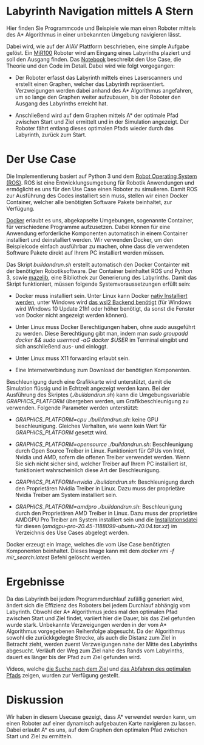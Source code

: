 # Labyrinth Navigation mittels A Stern

Hier finden Sie Programmcode und Beispiele wie man einen Roboter mittels des A* Algorithmus in einer unbekannten Umgebung navigieren lässt.

Dabei wird, wie auf der AIAV Plattform beschrieben, eine simple Aufgabe gelöst. Ein [MiR100](https://github.com/dfki-ric/mir_robot) Roboter wird am Eingang eines Labyrinths plaziert und soll den Ausgang finden. Das [Notebook](./Notebook.ipynb) beschreibt den Use Case, die Theorie und den Code im Detail. Dabei wird wie folgt vorgegangen:

- Der Roboter erfasst das Labyrinth mittels eines Laserscanners und erstellt einen Graphen, welcher das Labyrinth repräsentiert. Verzweigungen werden dabei anhand des A* Algorithmus angefahren, um so lange den Graphen weiter aufzubauen, bis der Roboter den Ausgang des Labyrinths erreicht hat.

- Anschließend wird auf dem Graphen mittels A* der optimale Pfad zwischen Start und Ziel ermittelt und in der Simulation angezeigt. Der Roboter fährt entlang dieses optimalen Pfads wieder durch das Labyrinth, zurück zum Start.


# Der Use Case

Die Implementierung basiert auf Python 3 und dem [Robot Operating System (ROS)](https://www.ros.org/). ROS ist eine Entwicklungsumgebung für Robotik Anwendungen und ermöglicht es uns für den Use Case einen Roboter zu simulieren. Damit ROS zur Ausführung des Codes installiert sein muss, stellen wir einen Docker Container, welcher alle benötigten Software Pakete beinhaltet, zur Verfügung.

[Docker](https://www.docker.com/) erlaubt es uns, abgekapselte Umgebungen, sogenannte Container, für verschiedene Programme aufzusetzen. Dabei können für eine Anwendung erforderliche Komponenten automatisch in einem Container installiert und deinstalliert werden. Wir verwenden Docker, um den Beispielcode einfach ausführbar zu machen, ohne dass die verwendeten Software Pakete direkt auf Ihrem PC installiert werden müssen.

Das Skript _buildandrun.sh_ erstellt automatisch den Docker Containter mit der benötigten Robotiksoftware. Der Container beinhaltet ROS und Python 3, sowie [mazelib](https://github.com/john-science/mazelib), eine Bibliothek zur Generierung des Labyrinths. Damit das Skript funktioniert, müssen folgende Systemvoraussetzungen erfüllt sein:

- Docker muss installiert sein. Unter Linux kann Docker [nativ Installiert werden](https://docs.docker.com/engine/install/ubuntu/), unter Windows wird [das wsl2 Backend benötigt](https://docs.docker.com/desktop/windows/install/) (für Windows wird Windows 10 Update 21h1 oder höher benötigt, da sonst die Fenster von Docker nicht angezeigt werden können).

- Unter Linux muss Docker Berechtigungen haben, ohne _sudo_ ausgeführt zu werden. Diese Berechtigung gibt man, indem man _sudo groupadd docker && sudo usermod -aG docker $USER_ im Terminal eingibt und sich anschließend aus- und einloggt.

- Unter Linux muss X11 forwarding erlaubt sein.

- Eine Internetverbindung zum Download der benötigten Komponenten.

Beschleunigung durch eine Grafikkarte wird unterstützt, damit die Simulation flüssig und in Echtzeit angezeigt werden kann. Bei der Ausführung des Skriptes (_./buildandrun.sh_) kann die Umgebungsvariable *GRAPHICS_PLATFORM* übergeben werden, um Grafikbeschleunigung zu verwenden. Folgende Parameter werden unterstützt:

- *GRAPHICS_PLATFORM=cpu ./buildandrun.sh*: keine GPU beschleunigung. Gleiches Verhalten, wie wenn kein Wert für *GRAPHICS_PLATFORM* gesetzt wird.

- *GRAPHICS_PLATFORM=opensource ./buildandrun.sh*: Beschleunigung durch Open Source Treiber in Linux. Funktioniert für GPUs von Intel, Nvidia und AMD, sofern die offenen Treiber verwendet werden. Wenn Sie sich nicht sicher sind, welcher Treiber auf Ihrem PC installiert ist, funktioniert wahrscheinlich diese Art der Beschleunigung.

- *GRAPHICS_PLATFORM=nvidia ./buildandrun.sh*: Beschleunigung durch den Proprietären Nvidia Treiber in Linux. Dazu muss der proprietäre Nvidia Treiber am System installiert sein.

- *GRAPHICS_PLATFORM=amdpro ./buildandrun.sh*: Beschleunigung durch den Proprietären AMD Treiber in Linux. Dazu muss der proprietäre AMDGPU Pro Treiber am System installiert sein und die [Installationsdatei](https://www.amd.com/en/support/kb/release-notes/rn-amdgpu-unified-linux-20-45) für diesen (*amdgpu-pro-20.45-1188099-ubuntu-20.04.tar.xz*) im Verzeichnis des Use Cases abgelegt werden.

Docker erzeugt ein Image, welches die vom Use Case benötigten Komponenten beinhaltet. Dieses Image kann mit dem *docker rmi -f mir_search:latest* Befehl gelöscht werden.


# Ergebnisse

Da das Labyrinth bei jedem Programmdurchlauf zufällig generiert wird, ändert sich die Effizienz des Roboters bei jedem Durchlauf abhängig vom Labyrinth. Obwohl der A* Algorithmus jedes mal den optimalen Pfad zwischen Start und Ziel findet, variiert hier die Dauer, bis das Ziel gefunden wurde stark. Unbekannte Verzweigungen werden in der vom A* Algorithmus vorgegebenen Reihenfolge abgesucht. Da der Algorithmus sowohl die zurückkgelegte Strecke, als auch die Distanz zum Ziel in Betracht zieht, werden zuerst Verzweigungen nahe der Mitte des Labyrinths abgesucht. Verläuft der Weg zum Ziel nahe des Rands vom Labyrinths, dauert es länger bis der Pfad zum Ziel gefunden wird.

Videos, welche [die Suche nach dem Ziel](https://www.youtube.com/watch?v=lmrehCiv0HY&list=PLfJEPw9Zb0EPLEZZlNCQc9F3F7RWG6EsK&index=41) und [das Abfahren des optimalen Pfads](https://www.youtube.com/watch?v=X6vg1fCll10&list=PLfJEPw9Zb0EPLEZZlNCQc9F3F7RWG6EsK&index=42) zeigen, wurden zur Verfügung gestellt.


# Diskussion

Wir haben in diesem Usecase gezeigt, dass A* verwendet werden kann, um einen Roboter auf einer dynamisch aufgebauten Karte navigieren zu lassen. Dabei erlaubt A* es uns, auf dem Graphen den optimalen Pfad zwischen Start und Ziel zu ermitteln.

